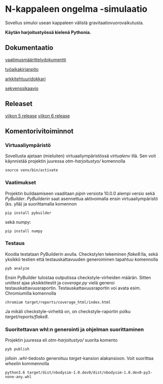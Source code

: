 # N-kappaleen ongelma -simulaatio

Sovellus simuloi usean kappaleen välistä gravitaatiovuorovaikutusta.

**Käytän harjoitustyössä kielenä Pythonia.**

## Dokumentaatio

[vaatimusmäärittelydokumentti](https://github.com/LeeviT/otm-harjoitustyo/blob/master/dokumentaatio/vaatimusMaarittely.md)

[työaikakirjanpito](https://github.com/LeeviT/otm-harjoitustyo/blob/master/dokumentaatio/tyoaikakirjanpito.md)

[arkkitehtuuridokkari](https://github.com/LeeviT/otm-harjoitustyo/blob/master/dokumentaatio/arkkitehtuuri.md)

[sekvenssikaavio](https://github.com/LeeviT/otm-harjoitustyo/blob/master/dokumentaatio/sekvenssikaavio.md)

## Releaset
[viikon 5 release](https://github.com/LeeviT/otm-harjoitustyo/releases/tag/v0.1-alpha)
[viikon 6 release](https://github.com/LeeviT/otm-harjoitustyo/releases/tag/v0.2-alpha)

## Komentorivitoiminnot
### Virtuaaliympäristö
Sovellusta ajetaan (mieluiten) virtuaaliympäristössä _virtualenv_ illä. Sen voit käynnistää projektin juuressa _otm-harjoitustyo/_ komennolla
```
source venv/bin/activate
```

### Vaatimukset
Projektin buildaamiseen vaaditaan _pipin_ versiota 10.0.0 alempi versio sekä _PyBuilder_. _PyBuilderin_ saat asennettua aktivoimalla ensin virtuaaliympäristö (ks. yllä) ja suorittamalla komennon
```
pip install pybuilder
``` 
sekä _numpy_:
```
pip install numpy
```

### Testaus
Koodia testataan PyBuilderin avulla. Checkstylen tekeminen _flake8_:lla, sekä yksikkö testien että testauskattavuuden generoiminen tapahtuu komennolla
```
pyb analyze
```
Ensin PyBuilder tulostaa outputissa checkstyle-virheiden määrän. Sitten _unittest_ ajaa yksikkötestit ja _coverage.py_ vielä generoi testauskattavuusraportin. Testauskattavuusraportin voi avata esim. Chromiumilla komennolla 
```
chromium target/reports/coverage_html/index.html 
```
Ja mikäli checkstyle-virheitä on, on checkstyle-raportin polku _target/reports/flake8_.

### Suoritettavan whl:n generointi ja ohjelman suorittaminen
Projektin juuressa eli _otm-harjoitustyo/_ suorita komento 
```
pyb publish
```
jolloin _.whl_-tiedosto generoituu _target_-kansion alakansioon. Voit suorittaa _wheelin_ kommennolla
```
python3.6 target/dist/nbodysim-1.0.dev0/dist/nbodysim-1.0.dev0-py3-none-any.whl 
```

